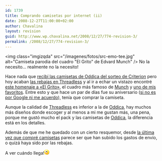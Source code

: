```yaml
---
id: 1739
title: Comprando camisetas por internet (ii)
date: 2008-12-27T11:00:00+02:00
author: Chavalina
layout: revision
guid: http://www.wp.chavalina.net/2008/12/27/774-revision-3/
permalink: /2008/12/27/774-revision-3/
---
```

<img class="imgizqda" src="/imagenes/fotos/src-emo-tee.jpg" alt="Camiseta parodia del cuadro "El Grito" de Edvard Munch" /> No la necesito&#8230; realmente no la necesito!

Hace nada que [recib&iacute; las camisetas de Oddica del sorteo de Criterion](http://chavalina.net/comentar.php?idpost=765) pero hoy acaban <a href="http://threadless.com/?from=chavalina" target="_blank">las rebajas en Threadless</a> y al ir a echar un vistazo encontr&eacute; [este homenaje a «El Grito»](http://www.threadless.com/product/682/The_Scr_Emo?from=chavalina), el cuadro m&aacute;s famoso de [Munch](http://es.wikipedia.org/wiki/Edvard_Munch) y <a href="http://chavalina.net/comentar.php?idpost=199" target="_blank">uno de mis favoritos</a>. Entre esto y que hace un par de d&iacute;as fue su aniversario ([si no es por Google ni me acuerdo](http://www.google.es/logos/edvard_munch.gif)), ten&iacute;a que comprar la camiseta. 

Aunque la calidad de [Threadless](http://threadless.com/?from=chavalina) es inferior a la de [Oddica](http://oddica.com/), hay muchos m&aacute;s dise&ntilde;os donde escoger y al menos a mi me gustan m&aacute;s, una pena, porque me gust&oacute; mucho el pack y las camisetas de [Oddica](http://oddica.com/), la diferencia est&aacute; en los detalles.

Adem&aacute;s de que me he quedado con un cierto resquemor, desde [la &uacute;ltima vez que compr&eacute; camisetas](http://chavalina.net/comentar.php?idpost=665) parece ser que han subido los gastos de env&iacute;o, o quiz&aacute; haya sido por las rebajas.

A ver cu&aacute;ndo llega!![emo](/imagenes/emoticonos/sonrisa.gif)